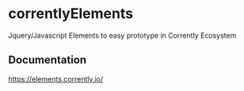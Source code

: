 # correntlyElements
Jquery/Javascript Elements to easy prototype in Corrently Ecosystem

## Documentation
https://elements.corrently.io/
